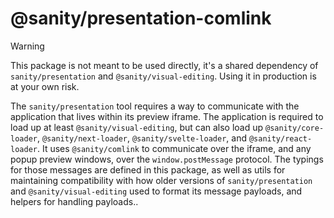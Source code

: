 # @sanity/presentation-comlink

> [!WARNING]  
> This package is not meant to be used directly, it's a shared dependency of `sanity/presentation` and `@sanity/visual-editing`. Using it in production is at your own risk.

The `sanity/presentation` tool requires a way to communicate with the application that lives within its preview iframe. The application is required to load up at least `@sanity/visual-editing`, but can also load up `@sanity/core-loader`, `@sanity/next-loader`, `@sanity/svelte-loader`, and `@sanity/react-loader`.
It uses `@sanity/comlink` to communicate over the iframe, and any popup preview windows, over the `window.postMessage` protocol.
The typings for those messages are defined in this package, as well as utils for maintaining compatibility with how older versions of `sanity/presentation` and `@sanity/visual-editing` used to format its message payloads, and helpers for handling payloads..

